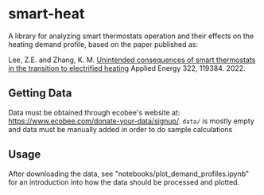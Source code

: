 # smart-heat
A library for analyzing smart thermostats operation and their effects on the heating demand profile, based on the paper published as:

Lee, Z.E. and Zhang, K. M. [Unintended consequences of smart thermostats in the transition to electrified heating](https://www.sciencedirect.com/science/article/abs/pii/S0306261922007243?via%3Dihub) Applied Energy 322, 119384. 2022.

## Getting Data
Data must be obtained through ecobee's website at: https://www.ecobee.com/donate-your-data/signup/. `data/` is mostly empty and data must be manually added in order to do sample calculations

## Usage
After downloading the data, see "notebooks/plot_demand_profiles.ipynb" for an introduction into how the data should be processed and plotted.

